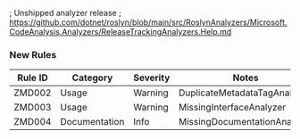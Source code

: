 ; Unshipped analyzer release
; https://github.com/dotnet/roslyn/blob/main/src/RoslynAnalyzers/Microsoft.CodeAnalysis.Analyzers/ReleaseTrackingAnalyzers.Help.md

### New Rules

Rule ID | Category | Severity | Notes
--------|----------|----------|-------
ZMD002 | Usage | Warning | DuplicateMetadataTagAnalyzer
ZMD003 | Usage | Warning | MissingInterfaceAnalyzer
ZMD004 | Documentation | Info | MissingDocumentationAnalyzer